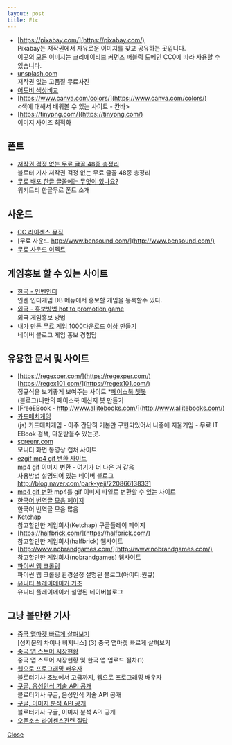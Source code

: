 ```yaml
---
layout: post
title: Etc
---
```

* [https://pixabay.com/](https://pixabay.com/)<br>
Pixabay는 저작권에서 자유로운 이미지를 찾고 공유하는 곳입니다. <br>
이곳의 모든 이미지는 크리에이티브 커먼즈 퍼블릭 도메인 CC0에 따라 사용할 수 있습니다.
* [unsplash.com](http://unsplash.com)<br>
저작권 없는 고품질 무료사진 
* [어도비 색상비교](https://color.adobe.com/)
* [https://www.canva.com/colors/](https://www.canva.com/colors/)<br>
<색에 대해서 배워볼 수 있는 사이트 - 칸바>
* [https://tinypng.com/](https://tinypng.com/)<br>
이미지 사이즈 최적화

## 폰트
* [저작권 걱정 없는 무료 글꼴 48종 총정리](http://www.bloter.net/archives/201916)<br>
블로터 기사 저작권 걱정 없는 무료 글꼴 48종 총정리
* [무료 배포 한글 글꼴에는 무엇이 있나요?](http://www.wikitree.co.kr/main/news_view.php?id=156904)<br>
위키트리 한글무료 폰트 소개

## 사운드
* [CC 라이센스 뮤직](https://www.jamendo.com/start?genre=classical)
* [무료 사운드 http://www.bensound.com/](http://www.bensound.com/)
* [무료 사운드 이펙트](http://www.freesfx.co.uk/)
## 게임홍보 할 수 있는 사이트
* [한국 - 인벤인디](http://indie.inven.co.kr/)<br>
인벤 인디게임 DB 메뉴에서 홍보할 게임을 등록할수 있다.
* [외국 - 홍보방법 hot to promotion game](https://www.shoutmeloud.com/how-to-promote-android-app-game.html)<br>
외국 게임홍보 방법
* [내가 만든 무료 게임 1000다운로드 이상 만들기](http://blog.naver.com/zacra/220235663975)<br>
네이버 블로그 게임 홍보 경험담
## 유용한 문서 및 사이트
* [https://regexper.com/](https://regexper.com/)<br>
[https://regex101.com/](https://regex101.com/)<br>
정규식을 보기좋게 보여주는 사이트
*[페이스북 챗봇](https://korchris.github.io/2017/06/29/FB_chatbot/)<br>
(블로그)나만의 페이스북 메신저 봇 만들기
* [FreeEBook - http://www.allitebooks.com/](http://www.allitebooks.com/)<br>
* [카드매치게임](https://github.com/ykish72/web) <br>
(js) 카드매치게임 - 아주 간단히 기본만 구현되있어서 나중에 지울거임 -
무료 IT EBook 검색, 다운받을수 있는곳.
* [screenr.com](http://screenr.com)<br>
모니터 화면 동영상 캡처 사이트
* [ezgif mp4 gif 변환 사이트 ](https://ezgif.com/)<br>
mp4 gif 이미지 변환 - 여기가 더 나은 거 같음<br>
사용방법 설명되어 있는 네이버 블로그 <br>
http://blog.naver.com/park-yeji/220866138331
* [mp4 gif 변환](http://image.online-convert.com/convert-to-gif)
mp4를 gif 이미지 파일로 변환할 수 있는 사이트
* [한국어 번역글 모음 페이지](https://nolboo.kim/trans/)<br>
한국어 번역글 모음 많음
* [Ketchap](https://play.google.com/store/apps/dev?id=6054197513203380012)<br>
참고할만한 게임회사(Ketchap) 구글플레이 페이지
* [https://halfbrick.com/](https://halfbrick.com/)<br>
참고할만한 게임회사(halfbrick) 웹사이트
* [http://www.nobrandgames.com/](http://www.nobrandgames.com/)<br>
참고할만한 게임회사(nobrandgames) 웹사이트
* [파이썬 웹 크롤링](http://1cue.blogspot.kr/2015/11/blog-post.html)<br>
파이썬 웹 크롤링 환경설정 설명된 블로그(아이디:원큐)
* [유니티 플레이메이커 기초](http://blog.naver.com/PostView.nhn?blogId=slee16&logNo=220316046075&parentCategoryNo=&categoryNo=48&viewDate=&isShowPopularPosts=true&from=search)<br>
유니티 플레이메이커 설명된 네이버블로그

## 그냥 볼만한 기사
* [중국 앱마켓 빠르게 살펴보기](http://www.mobiinside.com/kr/2016/09/30/china-appstore/)<br>
[성지문의 차이나 비지니스] (3) 중국 앱마켓 빠르게 살펴보기
* [중국 앱 스토어 시장현황](https://news.kotra.or.kr/user/globalBbs/kotranews/4/globalBbsDataView.do?setIdx=243&dataIdx=142797)<br>
중국 앱 스토어 시장현황 및 한국 앱 업로드 절차(1)
* [웹으로 프로그래밍 배우자](http://www.bloter.net/archives/176582)<br>
블로터기사 초보에서 고급까지, 웹으로 프로그래밍 배우자
* [구글, 음성인식 기술 API 공개](http://www.bloter.net/archives/252909)<br>
블로터기사 구글, 음성인식 기술 API 공개
* [구글, 이미지 분석 API 공개](http://www.bloter.net/archives/245206)<br>
블로터기사 구글, 이미지 분석 API 공개
* [오픈소스 라이센스관련 질답](http://www.androidpub.com/2582044) 

[Close](https://sekisuri.github.io)
